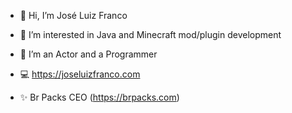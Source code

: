 - 👋 Hi, I’m José Luiz Franco
- 👀 I’m interested in Java and Minecraft mod/plugin development 
- 💞️ I’m an Actor and a Programmer

- 💻 https://joseluizfranco.com

- ✨ Br Packs CEO (https://brpacks.com)
